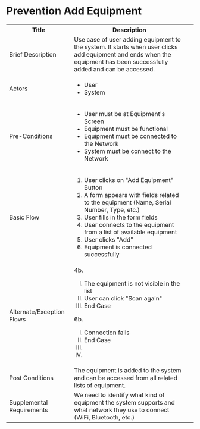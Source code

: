 # Prevention Add Equipment

<table>
  <tr>
    <th> Title </th>
    <th> Description </th>
  </tr>
  <tr>
    <td> Brief Description </td>
    <td>
      Use case of user adding equipment to the system. It starts when user clicks add equipment and ends when the equipment has been successfully added and can be accessed.
    </td>
  </tr>
  <tr>
    <td> Actors </td>
    <td>
      <ul>
          <li>User</li>
          <li>System</li>
      </ul>
    </td>
  </tr>
  <tr>
    <td> Pre-Conditions </td>
    <td>
      <ul>
          <li>User must be at Equipment's Screen</li>
          <li>Equipment must be functional</li>
          <li>Equipment must be connected to the Network</li>
          <li>System must be connect to the Network</li>
      </ul>
    </td>
  </tr>
  <tr>
    <td> Basic Flow </td>
    <td>
      <ol>
          <li>User clicks on "Add Equipment" Button</li>
          <li>A form appears with fields related to the equipment (Name, Serial Number, Type, etc.)</li>
          <li>User fills in the form fields</li>
          <li>User connects to the equipment from  a list of available equipment</li>
          <li>User clicks "Add"</li>
          <li>Equipment is connected successfully</li>
      </ol>
    </td>
  </tr>
  <tr>
    <td> Alternate/Exception Flows </td>
    <td>
      4b. <ol type="I">
        <li>The equipment is not visible in the list</li>
        <li>User can click "Scan again"</li>
        <li>End Case</li>
      </ol>
      6b. <ol type="I">
        <li>Connection fails</li>
        <li>End Case</li>
        <li></li>
        <li></li>
      </ol>
    </td>
  <tr>
    <td> Post Conditions </td>
    <td>
        The equipment is added to the system and can be accessed from all related lists of equipment.
    <td>
  </tr>
  <tr>
    <td>Supplemental Requirements</td>
    <td>We need to identify what kind of equipment the system supports and what network they use to connect (WiFi, Bluetooth, etc.)</td>
  </tr>
<table>
